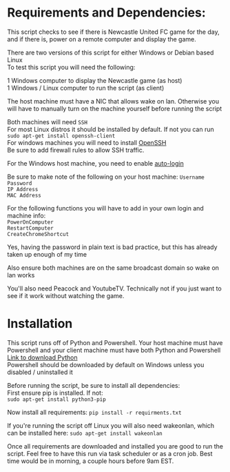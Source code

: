 # Requirements and Dependencies:

This script checks to see if there is Newcastle United FC game for the day, and if there is, power on a remote computer and display the game.

There are two versions of this script for either Windows or Debian based Linux\
To test this script you will need the following:

1 Windows computer to display the Newcastle game (as host)\
1 Windows / Linux computer to run the script (as client)

The host machine must have a NIC that allows wake on lan. Otherwise you will have to manually turn on the machine yourself before running the script

Both machines will need `SSH`\
For most Linux distros it should be installed by default. If not you can run `sudo apt-get install openssh-client`\
For windows machines you will need to install [OpenSSH](https://learn.microsoft.com/en-us/windows-server/administration/openssh/openssh_install_firstuse?tabs=powershell) \
Be sure to add firewall rules to allow SSH traffic.

For the Windows host machine, you need to enable [auto-login](https://learn.microsoft.com/en-us/troubleshoot/windows-server/user-profiles-and-logon/turn-on-automatic-logon)

Be sure to make note of the following on your host machine:
`Username`\
`Password`\
`IP Address`\
`MAC Address`


For the following functions you will have to add in your own login and machine info:\
`PowerOnComputer`\
`RestartComputer`\
`CreateChromeShortcut`

Yes, having the password in plain text is bad practice, but this has already taken up enough of my time

Also ensure both machines are on the same broadcast domain so wake on lan works

You'll also need Peacock and YoutubeTV. Technically not if you just want to see if it work without watching the game.

# Installation

This script runs off of Python and Powershell. Your host machine must have Powershell and your client machine must have both Python and Powershell\
[Link to download Python](https://www.python.org/downloads/)\
Powershell should be downloaded by default on Windows unless you disabled / uninstalled it

Before running the script, be sure to install all dependencies:\
First ensure pip is installed. If not:\
`sudo apt-get install python3-pip`

Now install all requirements:
`pip install -r requirments.txt` 

If you're running the script off Linux you will also need wakeonlan, which can be installed here:
`sudo apt-get install wakeonlan`

Once all requirements are downloaded and installed you are good to run the script. Feel free to have this run via task scheduler or as a cron job. Best time would be in morning, a couple hours before 9am EST. 
